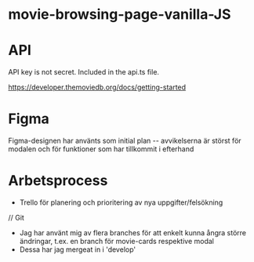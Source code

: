 # movie-browsing-page-vanilla-JS

# API
API key is not secret. Included in the api.ts file.

https://developer.themoviedb.org/docs/getting-started

# Figma
Figma-designen har använts som initial plan -- avvikelserna är störst för modalen och för funktioner som har tillkommit i efterhand


# Arbetsprocess

* Trello för planering och prioritering av nya uppgifter/felsökning

// Git 
* Jag har använt mig av flera branches för att enkelt kunna ångra större ändringar, t.ex. en branch för movie-cards respektive modal
* Dessa har jag mergeat in i 'develop'
